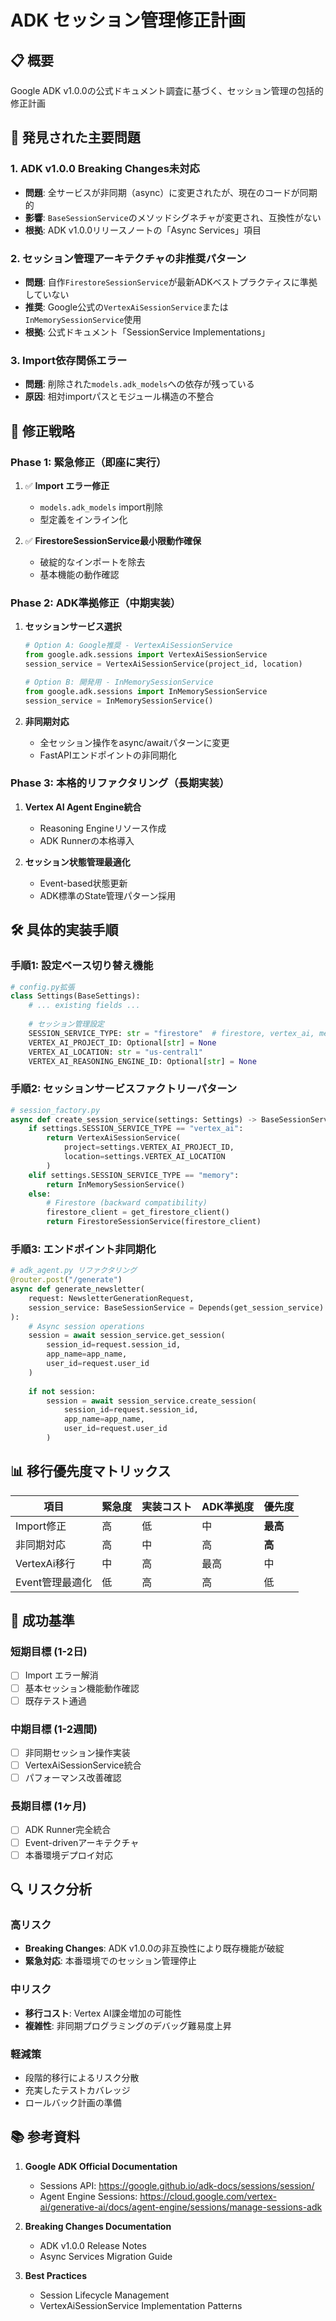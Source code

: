 # ADK セッション管理修正計画

## 📋 概要
Google ADK v1.0.0の公式ドキュメント調査に基づく、セッション管理の包括的修正計画

## 🚨 発見された主要問題

### 1. ADK v1.0.0 Breaking Changes未対応
- **問題**: 全サービスが非同期（async）に変更されたが、現在のコードが同期的
- **影響**: `BaseSessionService`のメソッドシグネチャが変更され、互換性がない
- **根拠**: ADK v1.0.0リリースノートの「Async Services」項目

### 2. セッション管理アーキテクチャの非推奨パターン
- **問題**: 自作`FirestoreSessionService`が最新ADKベストプラクティスに準拠していない
- **推奨**: Google公式の`VertexAiSessionService`または`InMemorySessionService`使用
- **根拠**: 公式ドキュメント「SessionService Implementations」

### 3. Import依存関係エラー
- **問題**: 削除された`models.adk_models`への依存が残っている
- **原因**: 相対importパスとモジュール構造の不整合

## 🔧 修正戦略

### Phase 1: 緊急修正（即座に実行）
1. ✅ **Import エラー修正**
   - `models.adk_models` import削除
   - 型定義をインライン化

2. ✅ **FirestoreSessionService最小限動作確保**
   - 破綻的なインポートを除去
   - 基本機能の動作確認

### Phase 2: ADK準拠修正（中期実装）
1. **セッションサービス選択**
   ```python
   # Option A: Google推奨 - VertexAiSessionService
   from google.adk.sessions import VertexAiSessionService
   session_service = VertexAiSessionService(project_id, location)
   
   # Option B: 開発用 - InMemorySessionService  
   from google.adk.sessions import InMemorySessionService
   session_service = InMemorySessionService()
   ```

2. **非同期対応**
   - 全セッション操作をasync/awaitパターンに変更
   - FastAPIエンドポイントの非同期化

### Phase 3: 本格的リファクタリング（長期実装）
1. **Vertex AI Agent Engine統合**
   - Reasoning Engineリソース作成
   - ADK Runnerの本格導入

2. **セッション状態管理最適化**
   - Event-based状態更新
   - ADK標準のState管理パターン採用

## 🛠️ 具体的実装手順

### 手順1: 設定ベース切り替え機能
```python
# config.py拡張
class Settings(BaseSettings):
    # ... existing fields ...
    
    # セッション管理設定
    SESSION_SERVICE_TYPE: str = "firestore"  # firestore, vertex_ai, memory
    VERTEX_AI_PROJECT_ID: Optional[str] = None
    VERTEX_AI_LOCATION: str = "us-central1"
    VERTEX_AI_REASONING_ENGINE_ID: Optional[str] = None
```

### 手順2: セッションサービスファクトリーパターン
```python
# session_factory.py
async def create_session_service(settings: Settings) -> BaseSessionService:
    if settings.SESSION_SERVICE_TYPE == "vertex_ai":
        return VertexAiSessionService(
            project=settings.VERTEX_AI_PROJECT_ID,
            location=settings.VERTEX_AI_LOCATION
        )
    elif settings.SESSION_SERVICE_TYPE == "memory":
        return InMemorySessionService()
    else:
        # Firestore (backward compatibility)
        firestore_client = get_firestore_client()
        return FirestoreSessionService(firestore_client)
```

### 手順3: エンドポイント非同期化
```python
# adk_agent.py リファクタリング
@router.post("/generate")
async def generate_newsletter(
    request: NewsletterGenerationRequest,
    session_service: BaseSessionService = Depends(get_session_service)
):
    # Async session operations
    session = await session_service.get_session(
        session_id=request.session_id,
        app_name=app_name,
        user_id=request.user_id
    )
    
    if not session:
        session = await session_service.create_session(
            session_id=request.session_id,
            app_name=app_name, 
            user_id=request.user_id
        )
```

## 📊 移行優先度マトリックス

| 項目 | 緊急度 | 実装コスト | ADK準拠度 | 優先度 |
|------|--------|------------|-----------|--------|
| Import修正 | 高 | 低 | 中 | **最高** |
| 非同期対応 | 高 | 中 | 高 | **高** |
| VertexAi移行 | 中 | 高 | 最高 | 中 |
| Event管理最適化 | 低 | 高 | 高 | 低 |

## 🎯 成功基準

### 短期目標 (1-2日)
- [ ] Import エラー解消
- [ ] 基本セッション機能動作確認
- [ ] 既存テスト通過

### 中期目標 (1-2週間)  
- [ ] 非同期セッション操作実装
- [ ] VertexAiSessionService統合
- [ ] パフォーマンス改善確認

### 長期目標 (1ヶ月)
- [ ] ADK Runner完全統合
- [ ] Event-drivenアーキテクチャ
- [ ] 本番環境デプロイ対応

## 🔍 リスク分析

### 高リスク
- **Breaking Changes**: ADK v1.0.0の非互換性により既存機能が破綻
- **緊急対応**: 本番環境でのセッション管理停止

### 中リスク  
- **移行コスト**: Vertex AI課金増加の可能性
- **複雑性**: 非同期プログラミングのデバッグ難易度上昇

### 軽減策
- 段階的移行によるリスク分散
- 充実したテストカバレッジ
- ロールバック計画の準備

## 📚 参考資料

1. **Google ADK Official Documentation**
   - Sessions API: https://google.github.io/adk-docs/sessions/session/
   - Agent Engine Sessions: https://cloud.google.com/vertex-ai/generative-ai/docs/agent-engine/sessions/manage-sessions-adk

2. **Breaking Changes Documentation**
   - ADK v1.0.0 Release Notes
   - Async Services Migration Guide

3. **Best Practices**
   - Session Lifecycle Management
   - VertexAiSessionService Implementation Patterns 